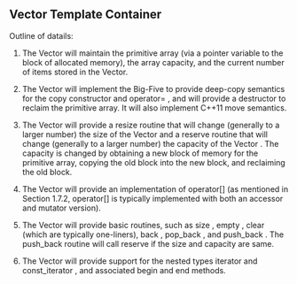 ## Vector Template Container


Outline of datails:

1. The Vector will maintain the primitive array (via a pointer variable to the block of
allocated memory), the array capacity, and the current number of items stored in the
Vector.

2. The Vector will implement the Big-Five to provide deep-copy semantics for the copy
constructor and operator= , and will provide a destructor to reclaim the primitive array.
It will also implement C++11 move semantics.

3. The Vector will provide a resize routine that will change (generally to a larger number)
the size of the Vector and a reserve routine that will change (generally to a larger
number) the capacity of the Vector . The capacity is changed by obtaining a new block
of memory for the primitive array, copying the old block into the new block, and
reclaiming the old block.

4. The Vector will provide an implementation of operator[] (as mentioned in
Section 1.7.2, operator[] is typically implemented with both an accessor and mutator
version).

5. The Vector will provide basic routines, such as size , empty , clear (which are typically
one-liners), back , pop_back , and push_back . The push_back routine will call reserve if the
size and capacity are same.

6. The Vector will provide support for the nested types iterator and const_iterator , and
associated begin and end methods.
